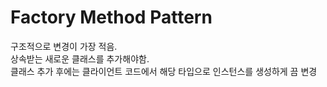 # Factory Method Pattern
구조적으로 변경이 가장 적음.  
상속받는 새로운 클래스를 추가해야함.  
클래스 추가 후에는 클라이언트 코드에서 해당 타입으로 인스턴스를 생성하게 끔 변경